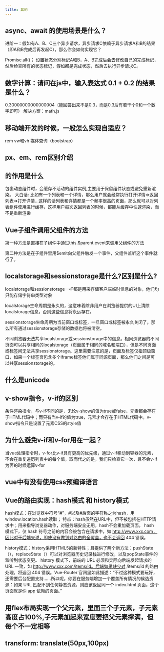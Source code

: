 ```yaml
---
title: 其他
---
```


## async、await 的使用场景是什么？

进阶一：假如有A、B、C三个异步请求，异步请求C依赖于异步请求A和B的结果（即A和B完成后再发起C），那么你会如何实现它？

Promise.all()；
设置状态分别标记A和B，A、B完成后会去修改自己的完成标记，然后检查所有的状态标记，假如都是完成状态，然后去执行异步请求C。

## 数字计算：请问在js中，输入表达式 0.1 + 0.2 的结果是什么？

0.30000000000000004（能回答出来不是0.3，而是0.3后有若干个0和一个数字即可）
解决方案：math.js

## 移动端开发的时候，一般怎么实现自适应？

rem
vw和vh
媒体查询（bootstrap）

## px、em、rem区别介绍

## <keep-alive></keep-alive>的作用是什么

<keep-alive></keep-alive>包裹动态组件时，会缓存不活动的组件实例,主要用于保留组件状态或避免重新渲染。 大白话: 比如有一个列表和一个详情，那么用户就会经常执行打开详情=>返回列表=>打开详情…这样的话列表和详情都是一个频率很高的页面，那么就可以对列表组件使用<keep-alive></keep-alive>进行缓存，这样用户每次返回列表的时候，都能从缓存中快速渲染，而不是重新渲染

## Vue子组件调用父组件的方法

第一种方法是直接在子组件中通过this.$parent.event来调用父组件的方法

第二种方法是在子组件里用$emit向父组件触发一个事件，父组件监听这个事件就行了。

## localstorage和sessionstorage是什么?区别是什么?

localstorage和sessionstorage一样都是用来存储客户端临时信息的对象，他们均只能存储字符串类型对象

localstorage生命周期是永久的，这意味着除非用户在浏览器提供的UI上清除localstorage信息，否则这些信息将永远存在。

sessionstorage生命周期为当前窗口或标签，一旦窗口或标签被永久关闭了，那么所有通过sessionstorage存储的数据也将被清空。

不同浏览器无法共享localstorage或sessionstorage中的信息。相同浏览器的不同页面可以共享相同的localstorage（页面属于相同的域名和端口），但是不同页面或标签间无法共享sessionstorage。这里需要注意的是，页面及标签仅指顶级窗口，如果一个标签页包含多个iframe标签他们属于同源页面，那么他们之间是可以共享sessionstorage的。

## 什么是unicode

## v-show指令，v-if的区别

条件渲染指令，与v-if不同的是，无论v-show的值为true或false，元素都会存在于HTML代码中；而只有当v-if的值为true，元素才会存在于HTML代码中。v-show指令只是设置了元素CSS的style值

## 为什么避免v-if和v-for用在一起？

当vue处理指令时，v-for比v-if具有更高的优先级，通过v-if移动到容器的元素，不会在重复遍历列表中的每个值，取而代之的是，我们只检查它一次，且不会v-if为否的时候运算v-for

## vue中有没有使用css预编译语言

## Vue的路由实现：hash模式 和 history模式

hash模式：在浏览器中符号“#”，#以及#后面的字符称之为hash，用window.location.hash读取；
特点：hash虽然在URL中，但不被包括在HTTP请求中；用来指导浏览器动作，对服务端安全无用，hash不会重加载页面。
hash 模式下，仅 hash 符号之前的内容会被包含在请求中，如 <http://www.xxx.com，因此对于后端来说，即使没有做到对路由的全覆盖，也不会返回> 404 错误。

history模式：history采用HTML5的新特性；且提供了两个新方法：pushState（），replaceState（）可以对浏览器历史记录栈进行修改，以及popState事件的监听到状态变更。
history 模式下，前端的 URL 必须和实际向后端发起请求的 URL 一致，如 <http://www.xxx.com/items/id。后端如果缺少对> /items/id 的路由处理，将返回 404 错误。Vue-Router 官网里如此描述：“不过这种模式要玩好，还需要后台配置支持……所以呢，你要在服务端增加一个覆盖所有情况的候选资源：如果 URL 匹配不到任何静态资源，则应该返回同一个 index.html 页面，这个页面就是你 app 依赖的页面。”

## 用flex布局实现一个父元素，里面三个子元素，子元素高度占100%,子元素加起来宽度要把父元素撑满，但每个不一定相等

## transform: translate(50px,100px)
